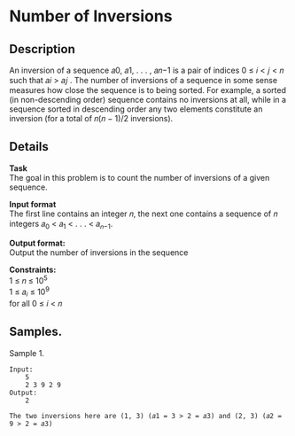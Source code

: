 # Number of Inversions

## Description 
An inversion of a sequence 𝑎0, 𝑎1, . . . , 𝑎𝑛−1 is a pair of indices 0 ≤ 𝑖 < 𝑗 < 𝑛 such that 𝑎𝑖 > 𝑎𝑗 . The number of inversions of a sequence in some sense measures how close the sequence is to being sorted. For example, a sorted (in non-descending order) sequence contains no inversions at all, while in a sequence sorted in descending order any two elements constitute an inversion (for a total of 𝑛(𝑛 − 1)/2 inversions).

## Details
**Task**<br> 
The goal in this problem is to count the number of inversions of a given sequence.

**Input format**<br> 
The first line contains an integer 𝑛, the next one contains a sequence of 𝑛 integers 𝑎<sub>0</sub> < 𝑎<sub>1</sub> < . . . < 𝑎<sub>𝑛−1</sub>.

**Output format:**<br> 
Output the number of inversions in the sequence

**Constraints:**<br> 
1 ≤ 𝑛 ≤ 10<sup>5</sup><br>
1 ≤ 𝑎<sub>𝑖</sub> ≤ 10<sup>9</sup><br>
for all 0 ≤ 𝑖 < 𝑛

## Samples.
Sample 1.

    Input:
        5
        2 3 9 2 9
    Output:
        2
    
    The two inversions here are (1, 3) (𝑎1 = 3 > 2 = 𝑎3) and (2, 3) (𝑎2 = 9 > 2 = 𝑎3)
